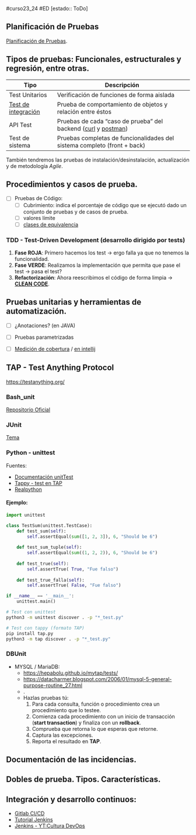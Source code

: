 #curso23_24 #ED [estado:: ToDo] 


## Planificación de Pruebas
[Planificación de Pruebas](https://www.guru99.com/es/test-planning.html).


## Tipos de pruebas: Funcionales, estructurales y regresión, entre otras.

| Tipo | Descripción |
| --- | --- |
| Test Unitarios | Verificación de funciones de forma aislada |
| [Test de integración](https://qalified.com/es/blog/pruebas-de-integracion-que-son/) | Prueba de comportamiento de objetos y relación entre éstos |
| API Test | Pruebas de cada “caso de prueba” del backend ([curl](https://terminalcheatsheet.com/es/guides/curl-rest-api) y [postman](https://www.postman.com/api-platform/api-testing/)) |
| Test de sistema | Pruebas completas de funcionalidades del sistema completo (front + back) |

También tendremos las pruebas de instalación/desinstalación, actualización y de metodología *Agile*.


## Procedimientos y casos de prueba.
 + [ ] Pruebas de Código:
   + [ ] Cubrimiento: indica el porcentaje de código que se ejecutó dado un conjunto de pruebas y de casos de prueba.
   + [ ] valores límite
   + [ ] [clases de equivalencia](https://sarreplec.caib.es/pluginfile.php/11333/mod_resource/content/8/ED03_Contenidos/a1_determinar_las_clases_de_equivalencia.html)
   
### TDD - Test-Driven Development (desarrollo dirigido por tests)
1. **Fase ROJA**: Primero hacemos los test -> ergo falla ya que no tenemos la funcionalidad.
2. **Fase VERDE**: Realizamos la implementación que permita que pase el test -> pasa el test?
3. **Refactorización**: Ahora reescribimos el código de forma limpia -> [**CLEAN CODE**](https://www.ivoox.com/importancia-clean-code-script-time-audios-mp3_rf_123494197_1.html).

       
## Pruebas unitarias y herramientas de automatización.
+ [ ] ¿Anotaciones? (en JAVA)
+ [ ] Pruebas parametrizadas
+ [ ] [Medición de cobertura](https://www.guru99.com/es/code-coverage.html) / [en intellij](https://es.helpr.me/8679-how-do-i-see-code-coverage-in-intellij)


## TAP - Test Anything Protocol
https://testanything.org/


### Bash_unit      
[Repositorio Oficial](https://github.com/pgrange/bash_unit)


### JUnit
[Tema](https://rcasalla.gitbooks.io/libro-desarrollo-de-software/content/libro/temas/t_pruebas/prue_junit.html)


### Python - unittest
Fuentes:
+ [Documentación unitTest](https://docs.python.org/es/3/library/unittest.html)
+ [Tappy - test en TAP](https://tappy.readthedocs.io/en/latest/index.html)
+ [Realpython](https://realpython.com/python-testing/)

#### Ejemplo:
```python
import unittest

class TestSum(unittest.TestCase):
    def test_sum(self):
        self.assertEqual(sum([1, 2, 3]), 6, "Should be 6")
        
    def test_sum_tuple(self):
        self.assertEqual(sum((1, 2, 2)), 6, "Should be 6")
        
    def test_true(self):
        self.assertTrue( True, "Fue falso")
        
    def test_true_falla(self):
        self.assertTrue( False, "Fue falso")

if __name__ == '__main__':
    unittest.main()
```

```bash
# Test con unittest
python3 -m unittest discover . -p "*_test.py"

# Test con tappy (formato TAP)
pip install tap.py
python3 -m tap discover . -p "*_test.py"
```

### DBUnit
+ MYSQL / MariaDB:
  + https://hepabolu.github.io/mytap/tests/
  + https://datacharmer.blogspot.com/2006/01/mysql-5-general-purpose-routine_27.html
  + .
  + Hazlas pruebas tú:
    1. Para cada consulta, función o procedimiento crea un procedimiento que lo testee.
    2. Comienza cada procedimiento con un inicio de transacción (**start transaction**) y finaliza con un **rollback**.
    3. Comprueba que retorna lo que esperas que retorne.
    4. Captura las excepciones.
    5. Reporta el resultado en **TAP**.


## Documentación de las incidencias.


## Dobles de prueba. Tipos. Características.


## Integración y desarrollo continuos:
+ [Gitlab CI/CD](https://docs.gitlab.com/ee/ci/quick_start/)
+ [Tutorial Jenkins](https://codingpotions.com/jenkins-integracion-continua/)
+ [Jenkins - YT:Cultura DevOps](https://m.youtube.com/playlist?list=PLdOotbFwzDIiU4Hs8ySZr-phOeGMBY_3D)